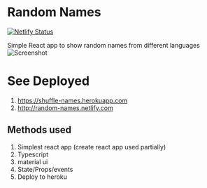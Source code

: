 # Random Names

[![Netlify Status](https://api.netlify.com/api/v1/badges/bc1e27c9-e5eb-47fc-a459-cacbcf09421f/deploy-status)](https://app.netlify.com/sites/random-names/deploys)

Simple React app to show random names from different languages
![Screenshot](https://cdn.jsdelivr.net/gh/ayonious/random-names@master/documentation/dashboard_v1.png)

# See Deployed
1. https://shuffle-names.herokuapp.com
2. http://random-names.netlify.com

## Methods used

1. Simplest react app (create react app used partially)
2. Typescript
3. material ui
4. State/Props/events
5. Deploy to heroku
